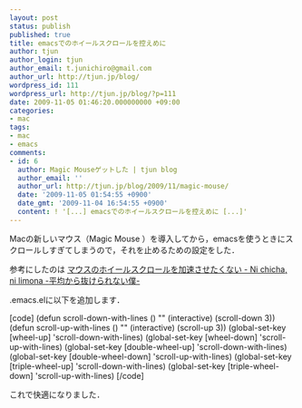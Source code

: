 ```yaml
---
layout: post
status: publish
published: true
title: emacsでのホイールスクロールを控えめに
author: tjun
author_login: tjun
author_email: t.junichiro@gmail.com
author_url: http://tjun.jp/blog/
wordpress_id: 111
wordpress_url: http://tjun.jp/blog/?p=111
date: 2009-11-05 01:46:20.000000000 +09:00
categories:
- mac
tags:
- mac
- emacs
comments:
- id: 6
  author: Magic Mouseゲットした | tjun blog
  author_email: ''
  author_url: http://tjun.jp/blog/2009/11/magic-mouse/
  date: '2009-11-05 01:54:55 +0900'
  date_gmt: '2009-11-04 16:54:55 +0900'
  content: ! '[...] emacsでのホイールスクロールを控えめに [...]'
---
```

Macの新しいマウス（Magic Mouse ）を導入してから，emacsを使うときにスクロールしすぎてしまうので，それを止めるための設定をした．

参考にしたのは
<a href="http://d.hatena.ne.jp/paella/20080930/1222761237">マウスのホイールスクロールを加速させたくない - Ni chicha, ni limona -平均から抜けられない僕-</a>

.emacs.elに以下を追加します．

[code]
(defun scroll-down-with-lines ()
  "" (interactive) (scroll-down 3))
(defun scroll-up-with-lines ()
  "" (interactive) (scroll-up 3))
(global-set-key [wheel-up] 'scroll-down-with-lines)
(global-set-key [wheel-down] 'scroll-up-with-lines)
(global-set-key [double-wheel-up] 'scroll-down-with-lines)
(global-set-key [double-wheel-down] 'scroll-up-with-lines)
(global-set-key [triple-wheel-up] 'scroll-down-with-lines)
(global-set-key [triple-wheel-down] 'scroll-up-with-lines)
[/code]

これで快適になりました．
